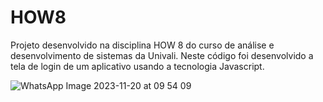 # HOW8
Projeto desenvolvido na disciplina HOW 8 do curso de análise e desenvolvimento de sistemas da Univali.
Neste código foi desenvolvido a tela de login de um aplicativo usando a tecnologia Javascript.

![WhatsApp Image 2023-11-20 at 09 54 09](https://github.com/luisatiedt/HOW8/assets/127611159/7c98de34-f1d8-408d-8df0-68641156de1b)

